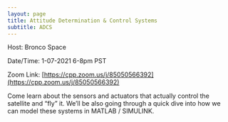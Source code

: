 ```yaml
---
layout: page
title: Attitude Determination & Control Systems
subtitle: ADCS
---
```


Host: Bronco Space

Date/Time: 1-07-2021 6-8pm PST

Zoom Link: [https://cpp.zoom.us/j/85050566392](https://cpp.zoom.us/j/85050566392)

Come learn about the sensors and actuators that actually control the satellite and “fly” it. We’ll be also going through a quick dive into how we can model these systems in MATLAB / SIMULINK.

